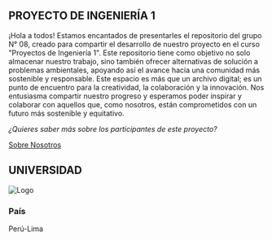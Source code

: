 ## PROYECTO DE INGENIERÍA 1

¡Hola a todos! Estamos encantados de presentarles el repositorio del grupo N° 08, creado para compartir el desarrollo de nuestro proyecto en el curso "Proyectos de Ingeniería 1". Este repositorio tiene como objetivo no solo almacenar nuestro trabajo, sino también ofrecer alternativas de solución a problemas ambientales, apoyando así el avance hacia una comunidad más sostenible y responsable. Este espacio es más que un archivo digital; es un punto de encuentro para la creatividad, la colaboración y la innovación. Nos entusiasma compartir nuestro progreso y esperamos poder inspirar y colaborar con aquellos que, como nosotros, están comprometidos con un futuro más sostenible y equitativo.

*¿Quieres saber más sobre los participantes de este proyecto?*

[Sobre Nosotros](https://github.com/Liz-30/PROYECTO-DE-INGENIER-A-1-/blob/main/PI_1/Entregables/1.-%20Sobre_Nosotros.md)

## UNIVERSIDAD
![Logo](<https://github.com/Liz-30/PROYECTO-DE-INGENIER-A-1-/blob/main/Carpetas_del_Proyecto/Imagenes/A-Carpeta%20de%20presentaci%C3%B3n1/Logo_cayetano.jpeg>)


### País
Perú-Lima

